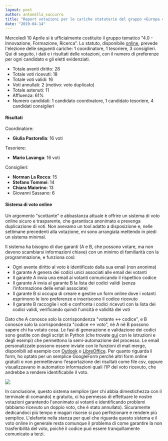 ```yaml
---
layout: post
author: antonella_succurro
title: "Report votazioni per le cariche statutarie del gruppo +Europa 4.0"
date: "2019-04-14"
---
```


Mercoledì 10 Aprile si è ufficialmente costituito il gruppo tematico "4.0 - Innovazione, Formazione, Ricerca". Lo statuto, disponibile [online](https://piueuropa.files.wordpress.com/2019/04/statuto_4p0.pdf), prevede l'elezione delle seguenti cariche: 1 coordinatore, 1 tesoriere, 3 consiglieri. Qui di seguito, i dati e i risultati delle votazioni, con il numero di preferenze per ogni candidato e gli eletti evidenziati.

- Totale aventi diritto: 28
- Totale voti ricevuti: 18
- Totale voti validi: 16
- Voti annullati: 2 (motivo: voto duplicato)
- Totale astenuti: 11
- Affluenza: 61%
- Numero candidati: 1 candidato coordinatore, 1 candidato tesoriere, 4 candidati consiglieri

#### Risultati

Coordinatore:

- **Giulia Pastorella**: 16 voti

Tesoriere:

- **Mario Lavanga**: 16 voti

Consiglieri:

- **Norman La Rocca**: 15
- **Stefano Tommei**: 14
- **Chiara Maiorino**: 13
- Giovanni Sassano: 6

#### Sistema di voto online  

Un argomento "scottante" e abbastanza attuale è offrire un sistema di voto online sicuro e trasparente, che garantisca anonimato e prevenga duplicazione di voti. Non avevamo un tool adatto a disposizione e, nelle settimane precedenti alla votazione, mi sono arrangiata mettendo in piedi un sistema minimal.

Il sistema ha bisogno di due garanti (A e B, che possono votare, ma non devono scambiarsi informazioni chiave) con un minimo di familiarità con la programmazione, e funziona così:

- Ogni avente diritto al voto è identificato dalla sua email (non anonima)
- Il garante A genera dei codici unici associati alle email dei votanti
- Il garante A invia una email ai votanti comunicando il rispettico codice
- Il garante A invia al garante B la lista dei codici validi (senza l'informazione delle email associate)
- Il garante B si occupa di creare e gestire un form online dove i votanti esprimono le loro preferenze e inseriscono il codice ricevuto
- Il garante B raccoglie i voti e confronta i codici ricevuti con la lista dei codici validi, verificando quindi l'unicità e validità dei voti

Dato che A conosce solo la corrispondenza "votante <-> codice", e B conosce solo la corrispondenza "codice <-> voto", nè A nè B possono sapere chi ha votato cosa. Le fasi di generazione e validazione dei codici sono gestite con degli script in Python (che trovate [qui](https://github.com/asuccurro/anonyque) con le istruzioni e degli esempi) che permettono la semi-automazione del processo. Le email personalizzate possono essere inviate con le funzioni di mail merge, disponibili ad esempio con [Outlook](https://support.office.com/en-ie/article/use-mail-merge-to-send-bulk-email-messages-0f123521-20ce-4aa8-8b62-ac211dedefa4) o [LibreOffice](https://jb-blog.readthedocs.io/en/latest/posts/0003-mailmerge-lo.html). Per quanto riguarda il form, ho optato per un semplice GoogleForm perché altri form online gratuiti o non permettevano l'esportazione dei risultati come file csv, oppure visualizzavano in automatico informazioni quali l'IP del voto ricevuto, che andrebbe a rendere identificabile il voto.

![](images/screenshot_20190414_152056.png)

In conclusione, questo sistema semplice (per chi abbia dimestichezza con il terminale di comando) e gratuito, ci ha permesso di effettuare le nostre votazioni garantendo l'anonimato ai votanti e identificando problemi (abbiamo ricevuto un doppio voto, che è stato annullato). Sicuramente dedicandoci più tempo e magari risorse si può perfezionare e rendere più semplice. L'elefante nella stanza per quel che riguarda questo sistema e il voto online in generale resta comunque il problema di come garantire la non trasferibilità del voto, poiché il codice può essere tranquillamente comunicato a terzi.
